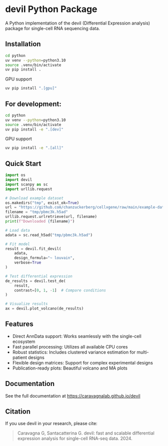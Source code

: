 # devil Python Package

A Python implementation of the devil (Differential Expression analysis) package for single-cell RNA sequencing data.


## Installation

```bash
cd python
uv venv --python=python3.10
source .venv/bin/activate
uv pip install .
```

GPU support

```bash
uv pip install ".[gpu]"
```

## For development:

```bash
cd python
uv venv --python=python3.10
source .venv/bin/activate
uv pip install -e ".[dev]"
```

GPU support

```bash
uv pip install -e ".[all]"
```

## Quick Start


```python
import os
import devil
import scanpy as sc
import urllib.request

# Download example dataset
os.makedirs("tmp", exist_ok=True)
url = "https://github.com/chanzuckerberg/cellxgene/raw/main/example-dataset/pbmc3k.h5ad"
filename = "tmp/pbmc3k.h5ad"
urllib.request.urlretrieve(url, filename)
print(f"Downloaded {filename}")

# Load data
adata = sc.read_h5ad("tmp/pbmc3k.h5ad")

# Fit model
result = devil.fit_devil(
    adata,
    design_formula="~ louvain",
    verbose=True
)

# Test differential expression
de_results = devil.test_de(
    result,
    contrast=[0, 1, -1]  # Compare conditions
)

# Visualize results
ax = devil.plot_volcano(de_results)
```

## Features

- Direct AnnData support: Works seamlessly with the single-cell ecosystem
- Fast parallel processing: Utilizes all available CPU cores
- Robust statistics: Includes clustered variance estimation for multi-patient designs
- Flexible design matrices: Support for complex experimental designs
- Publication-ready plots: Beautiful volcano and MA plots

## Documentation

See the full documentation at https://caravagnalab.github.io/devil

## Citation

If you use devil in your research, please cite:

> Caravagna G, Santacatterina G. devil: fast and scalable differential 
> expression analysis for single-cell RNA-seq data. 2024.